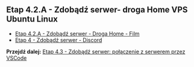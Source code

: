 ## Etap 4.2.A - Zdobądź serwer- droga Home VPS Ubuntu Linux 

 
- [Etap 4.2.A - Zdobądź serwer - Droga Home - Film](http://bityl.pl/NheyZ)
- [Etap 4 - Zdobądź serwer - Discord](https://discord.gg/8YQAaBHh3u)


**Przejdź dalej:** [Etap 4.3 - Zdobądź serwer: połączenie z serwerem przez VSCode](vfC2s)
